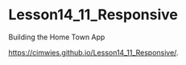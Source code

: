 # Lesson14_11_Responsive
Building the Home Town App

https://cimwies.github.io/Lesson14_11_Responsive/.
